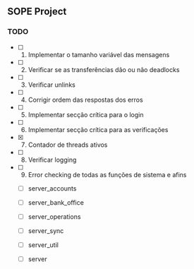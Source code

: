 ## SOPE Project

### TODO

- [ ] 1. Implementar o tamanho variável das mensagens
- [ ] 2. Verificar se as transferências dão ou não deadlocks
- [ ] 3. Verificar unlinks
- [ ] 4. Corrigir ordem das respostas dos erros
- [ ] 5. Implementar secção crítica para o login
- [ ] 6. Implementar secção crítica para as verificações
- [x] 7. Contador de threads ativos
- [ ] 8. Verificar logging 
- [ ] 9. Error checking de todas as funções de sistema e afins
    - [ ] server_accounts
    - [ ] server_bank_office
    - [ ] server_operations
    - [ ] server_sync
    - [ ] server_util
    - [ ] server
     
